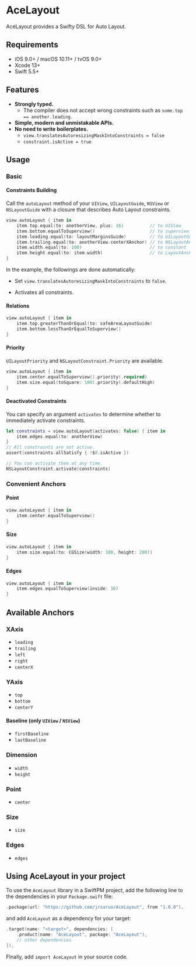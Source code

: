 # AceLayout

AceLayout provides a Swifty DSL for Auto Layout.

## Requirements

- iOS 9.0+ / macOS 10.11+ / tvOS 9.0+
- Xcode 13+
- Swift 5.5+

## Features

- **Strongly typed.**
  - The compiler does not accept wrong constraints such as `some.top == another.leading`.
- **Simple, modern and unmistakable APIs.**
- **No need to write boilerplates.**
  - `view.translatesAutoresizingMaskIntoConstraints = false`
  - `constraint.isActive = true`

## Usage

### Basic

#### Constraints Building

Call the `autoLayout` method of your `UIView`, `UILayoutGuide`, `NSView` or `NSLayoutGuide` with a closure that describes Auto Layout constraints.

```swift
view.autoLayout { item in
    item.top.equal(to: anotherView, plus: 16)          // to UIView
    item.bottom.equalToSuperview()                     // to superview
    item.leading.equal(to: layoutMarginsGuide)         // to UILayoutGuide
    item.trailing.equal(to: anotherView.centerXAnchor) // to NSLayoutAnchor
    item.width.equal(to: 100)                          // to constant
    item.height.equal(to: item.width)                  // to LayoutAnchor
}
```

In the example, the followings are done automatically:

- Set `view.translatesAutoresizingMaskIntoConstraints` to `false`.

- Activates all constraints.

#### Relations

```swift
view.autoLayout { item in
    item.top.greaterThanOrEqual(to: safeAreaLayoutGuide)
    item.bottom.lessThanOrEqualToSuperview()
}
```

#### Priority

`UILayoutPriority` and `NSLayoutConstraint.Priority` are available.

```swift
view.autoLayout { item in
    item.center.equalToSuperview().priority(.required)
    item.size.equal(toSquare: 100).priority(.defaultHigh)
}
```

#### Deactivated Constraints

You can specify an argument `activates` to determine whether to immediately activate constraints.

```swift
let constraints = view.autoLayout(activates: false) { item in
    item.edges.equal(to: anotherView)
}
// All constraints are not active.
assert(constraints.allSatisfy { !$0.isActive })

// You can activate them at any time.
NSLayoutConstraint.activate(constraints)
```

### Convenient Anchors

#### Point

```swift
view.autoLayout { item in
    item.center.equalToSuperview()
}
```

#### Size

```swift
view.autoLayout { item in
    item.size.equal(to: CGSize(width: 100, height: 200))
}
```

#### Edges

```swift
view.autoLayout { item in
    item.edges.equalToSuperview(inside: 16)
}
```

## Available Anchors

### XAxis

- `leading`
- `trailing`
- `left`
- `right`
- `centerX`

### YAxis

- `top`
- `bottom`
- `centerY`

#### Baseline (only `UIView` / `NSView`)

- `firstBaseline`
- `lastBaseline`

### Dimension

- `width`
- `height`

### Point

- `center`

### Size

- `size`

### Edges

- `edges`

## Using AceLayout in your project

To use the `AceLayout` library in a SwiftPM project, add the following line to the dependencies in your `Package.swift` file:

```swift
.package(url: "https://github.com/jrsaruo/AceLayout", from "1.0.0"),
```

and add `AceLayout` as a dependency for your target:

```swift
.target(name: "<target>", dependencies: [
    .product(name: "AceLayout", package: "AceLayout"),
    // other dependencies
]),
```

FInally, add `import AceLayout` in your source code.
